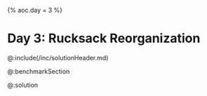{%
aoc.day = 3
%}

# Day 3: Rucksack Reorganization

@:include(/inc/solutionHeader.md)

@:benchmarkSection

@:solution